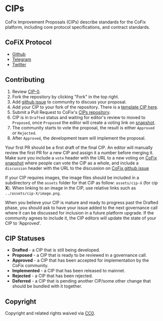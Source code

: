 # CIPs 

CoFix Improvement Proposals (CIPs) describe standards for the CoFix platform, including core protocol specifications, and contract standards.

## CoFiX Protocol

- [Github](https://github.com/Computable-Finance/CoFiX)
- [Telegram](https://t.me/CoFiXProtocol)
- [Twitter](https://twitter.com/CoFiXProtocol)
 
## Contributing

 1. Review [CIP-0](CIPS/cip-0.md).
 2. Fork the repository by clicking "Fork" in the top right.
 3. Add [github issue](https://github.com/Computable-Finance/CIPs/issues) to community to discuss your proposal.
 4. Add your CIP to your fork of the repository. There is a [template CIP here](cip-X.md).
 5. Submit a Pull Request to CoFix's [CIPs repository](https://github.com/Computable-Finance/CIPs/).
 6. CIP is in `Drafted` status and waiting for editor's review to moved to `Proposed`, once `Proposed` the editor will create a voting link on [snapshot](https://snapshot.page/#/cofix).
 7. The community starts to vote the proposal, the result is either `Approved` or `Rejected`.
 8. After `Approved`, the development team will implement the proposal.

Your first PR should be a first draft of the final CIP. An editor will manually review the first PR for a new CIP and assign it a number before merging it. Make sure you include a `vote` header with the URL to a new voting on [CoFix snapshot](https://snapshot.page/#/cofix/) where people can vote the CIP as a whole, and include a `discussion` header with the URL to the discussion on [CoFix github issue](https://github.com/Computable-Finance/CIPs/issues)

If your CIP requires images, the image files should be included in a subdirectory of the `assets` folder for that CIP as follow: `assets/cip-X` (for cip **X**). When linking to an image in the CIP, use relative links such as `../assets/cip-X/image.png`.

When you believe your CIP is mature and ready to progress past the Drafted phase, you should ask to have your issue added to the next governance call where it can be discussed for inclusion in a future platform upgrade. If the community agrees to include it, the CIP editors will update the state of your CIP to 'Approved'.

## CIP Statuses

* **Drafted** - a CIP that is still being developed.
* **Proposed** - a CIP that is ready to be reviewed in a governance call.
* **Approved** - a CIP that has been accepted for implementation by the CoFix community.
* **Implemented** - a CIP that has been released to mainnet.
* **Rejected** - a CIP that has been rejected.
* **Deferred** - a CIP that is pending another CIP/some other change that should be bundled with it together.

## Copyright

Copyright and related rights waived via [CC0](https://creativecommons.org/publicdomain/zero/1.0/).
